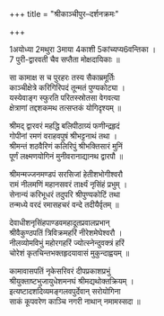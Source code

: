 +++
title = "श्रीकाञ्चीपुर–दर्शनक्रमः"

+++

1अयोध्या 2मथुरा 3माया 4काशी 5कांच्यप्य6वन्तिका ।  
7 पुरी-द्वारवती चैव सप्तैता मोक्षदायिकाः ॥

सा कामाक्ष स च पुरहरः तस्य सैकाम्रमूर्तिः  
काञ्चीक्षेत्रे करिगिरिपदं तून्मतं पुण्यकोट्या ।  
यस्येवाङ्ग स्फुरति परितस्स्रोतसा वेगवत्या  
क्षेत्राणां तद्दशकमथ तत्सप्तकं योगिदृश्यम् ॥

श्रीमद् द्वारवरं महद्धि बलिपीठाग्र्यं फणीन्द्रहृदं  
गोपीनां रमणं वराहवपुषं श्रीभट्टनाथं तथा ।  
श्रीमन्तं शठवैरिणं कलिरिपुं श्रीभक्तिसारं मुनिं  
पूर्णं लक्ष्मणयोगिनं मुनीवरानाद्यानथ द्वारपौ ॥

श्रीमन्मज्जनमण्डपं सरसिजां हेतीशभोगीश्वरौ  
रामं नीलमणिं महानसवरं तार्क्ष्यं नृसिंहं प्रभुम् ।  
सेनान्यं करिभूधरं तदुपरि श्रीपुण्यकोटिं तथा  
तन्मध्ये वरदं रमासहचरं वन्दे तदीयैर्वृतम् ॥

देवाधीशनृसिंहपाण्डवमहादूतप्रवालप्रभान्  
श्रीवैकुण्ठपतिं त्रिविक्रमहरिं नीरेशमेघेश्वरौ ।  
नीलव्योमविभुं महोरगहरिं ज्योत्स्नेन्दुवक्त्रं हरिं  
चोरेशं कृतचिन्तभक्तहृदयावासं मुकुन्दाह्वयम् ॥

कामावासपतिं नृकेसरिवरं दीपप्रकाशप्रभुं  
श्रीयुक्ताष्टभुजायुधेशमनघं श्रीमद्यथोक्तक्रियम् ।  
इत्यष्टादशदिव्यमङ्गलवपुर्देवान् सरोयोगिना  
साकं कूपवरेण काञ्चि नगरी नाथान् नमामस्सदा ॥

